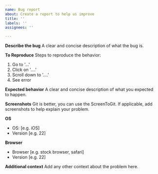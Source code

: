 ```yaml
---
name: Bug report
about: Create a report to help us improve
title: ''
labels: ''
assignees: ''

---
```


**Describe the bug**
A clear and concise description of what the bug is.

**To Reproduce**
Steps to reproduce the behavior:
1. Go to '...'
2. Click on '....'
3. Scroll down to '....'
4. See error

**Expected behavior**
A clear and concise description of what you expected to happen.

**Screenshots**
Git is better, you can use the ScreenToGit.
If applicable, add screenshots to help explain your problem.

**OS**
 - OS: [e.g. iOS] 
 - Version [e.g. 22]

**Browser** 
 - Browser [e.g. stock browser, safari] 
 - Version [e.g. 22]

**Additional context**
Add any other context about the problem here.
